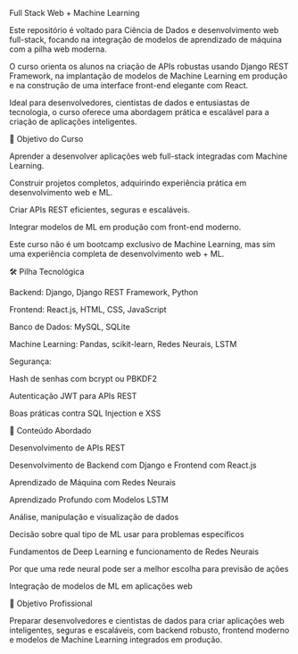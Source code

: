 Full Stack Web + Machine Learning

Este repositório é voltado para Ciência de Dados e desenvolvimento web full-stack, focando na integração de modelos de aprendizado de máquina com a pilha web moderna.

O curso orienta os alunos na criação de APIs robustas usando Django REST Framework, na implantação de modelos de Machine Learning em produção e na construção de uma interface front-end elegante com React.

Ideal para desenvolvedores, cientistas de dados e entusiastas de tecnologia, o curso oferece uma abordagem prática e escalável para a criação de aplicações inteligentes.

🔹 Objetivo do Curso

Aprender a desenvolver aplicações web full-stack integradas com Machine Learning.

Construir projetos completos, adquirindo experiência prática em desenvolvimento web e ML.

Criar APIs REST eficientes, seguras e escaláveis.

Integrar modelos de ML em produção com front-end moderno.

Este curso não é um bootcamp exclusivo de Machine Learning, mas sim uma experiência completa de desenvolvimento web + ML.

🛠️ Pilha Tecnológica

Backend: Django, Django REST Framework, Python

Frontend: React.js, HTML, CSS, JavaScript

Banco de Dados: MySQL, SQLite

Machine Learning: Pandas, scikit-learn, Redes Neurais, LSTM

Segurança:

Hash de senhas com bcrypt ou PBKDF2

Autenticação JWT para APIs REST

Boas práticas contra SQL Injection e XSS

📂 Conteúdo Abordado

Desenvolvimento de APIs REST

Desenvolvimento de Backend com Django e Frontend com React.js

Aprendizado de Máquina com Redes Neurais

Aprendizado Profundo com Modelos LSTM

Análise, manipulação e visualização de dados

Decisão sobre qual tipo de ML usar para problemas específicos

Fundamentos de Deep Learning e funcionamento de Redes Neurais

Por que uma rede neural pode ser a melhor escolha para previsão de ações

Integração de modelos de ML em aplicações web

🚀 Objetivo Profissional

Preparar desenvolvedores e cientistas de dados para criar aplicações web inteligentes, seguras e escaláveis, com backend robusto, frontend moderno e modelos de Machine Learning integrados em produção.
